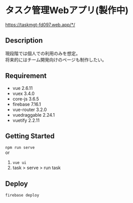 # タスク管理Webアプリ(製作中)
https://taskmgt-fd097.web.app/*/

## Description
現段階では個人での利用のみを想定。<br>
将来的にはチーム開発向けのページも制作したい。

## Requirement
- vue 2.6.11
- vuex 3.4.0
- core-js 3.6.5
- firebase 7.16.1
- vue-router 3.2.0
- vuedraggable 2.24.1
- vuetify 2.2.11

## Getting Started
`npm run serve`<br>
or
1. `vue ui`
2. task > serve > run task 

## Deploy
`firebase deploy`
